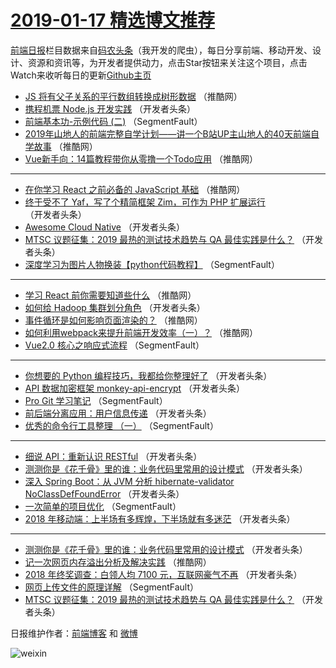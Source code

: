 # [2019-01-17 精选博文推荐](http://hao.caibaojian.com/date/2019/01/17)

[前端日报](http://caibaojian.com/c/news)栏目数据来自[码农头条](http://hao.caibaojian.com/)（我开发的爬虫），每日分享前端、移动开发、设计、资源和资讯等，为开发者提供动力，点击Star按钮来关注这个项目，点击Watch来收听每日的更新[Github主页](https://github.com/kujian/frontendDaily)
* [JS 将有父子关系的平行数组转换成树形数据](http://hao.caibaojian.com/98149.html) （推酷网）
* [携程机票 Node.js 开发实践](http://hao.caibaojian.com/98048.html) （开发者头条）
* [前端基本功-示例代码 (二)](http://hao.caibaojian.com/98121.html) （SegmentFault）
* [2019年山地人的前端完整自学计划——讲一个B站UP主山地人的40天前端自学故事](http://hao.caibaojian.com/98146.html) （推酷网）
* [Vue新手向：14篇教程带你从零撸一个Todo应用](http://hao.caibaojian.com/98147.html) （推酷网）

***
* [在你学习 React 之前必备的 JavaScript 基础](http://hao.caibaojian.com/98143.html) （推酷网）
* [终于受不了 Yaf，写了个精简框架 Zim，可作为 PHP 扩展运行](http://hao.caibaojian.com/98051.html) （开发者头条）
* [Awesome Cloud Native](http://hao.caibaojian.com/98074.html) （开发者头条）
* [MTSC 议题征集：2019 最热的测试技术趋势与 QA 最佳实践是什么？](http://hao.caibaojian.com/98066.html) （开发者头条）
* [深度学习为图片人物换装【python代码教程】](http://hao.caibaojian.com/98137.html) （SegmentFault）

***
* [学习 React 前你需要知道些什么](http://hao.caibaojian.com/98139.html) （推酷网）
* [如何给 Hadoop 集群划分角色](http://hao.caibaojian.com/98068.html) （开发者头条）
* [事件循环是如何影响页面渲染的？](http://hao.caibaojian.com/98141.html) （推酷网）
* [如何利用webpack来提升前端开发效率（一）？](http://hao.caibaojian.com/98145.html) （推酷网）
* [Vue2.0 核心之响应式流程](http://hao.caibaojian.com/98135.html) （SegmentFault）

***
* [你想要的 Python 编程技巧，我都给你整理好了](http://hao.caibaojian.com/98042.html) （开发者头条）
* [API 数据加密框架 monkey-api-encrypt](http://hao.caibaojian.com/98053.html) （开发者头条）
* [Pro Git 学习笔记](http://hao.caibaojian.com/98125.html) （SegmentFault）
* [前后端分离应用：用户信息传递](http://hao.caibaojian.com/98063.html) （开发者头条）
* [优秀的命令行工具整理 （一）](http://hao.caibaojian.com/98136.html) （SegmentFault）

***
* [细说 API：重新认识 RESTful](http://hao.caibaojian.com/98043.html) （开发者头条）
* [测测你是《花千骨》里的谁：业务代码里常用的设计模式](http://hao.caibaojian.com/98075.html) （开发者头条）
* [深入 Spring Boot：从 JVM 分析 hibernate-validator NoClassDefFoundError](http://hao.caibaojian.com/98054.html) （开发者头条）
* [一次简单的项目优化](http://hao.caibaojian.com/98126.html) （SegmentFault）
* [2018 年移动端：上半场有多辉煌，下半场就有多迷茫](http://hao.caibaojian.com/98044.html) （开发者头条）

***
* [测测你是《花千骨》里的谁：业务代码里常用的设计模式](http://hao.caibaojian.com/98076.html) （开发者头条）
* [记一次网页内存溢出分析及解决实践](http://hao.caibaojian.com/98148.html) （推酷网）
* [2018 年终奖调查：白领人均 7100 元，互联网豪气不再](http://hao.caibaojian.com/98055.html) （开发者头条）
* [网页上传文件的原理详解](http://hao.caibaojian.com/98127.html) （SegmentFault）
* [MTSC 议题征集：2019 最热的测试技术趋势与 QA 最佳实践是什么？](http://hao.caibaojian.com/98065.html) （开发者头条）

日报维护作者：[前端博客](http://caibaojian.com/) 和 [微博](http://caibaojian.com/go/weibo)

![weixin](https://user-images.githubusercontent.com/3055447/38468989-651132ac-3b80-11e8-8e6b-15122322a9d7.png)
